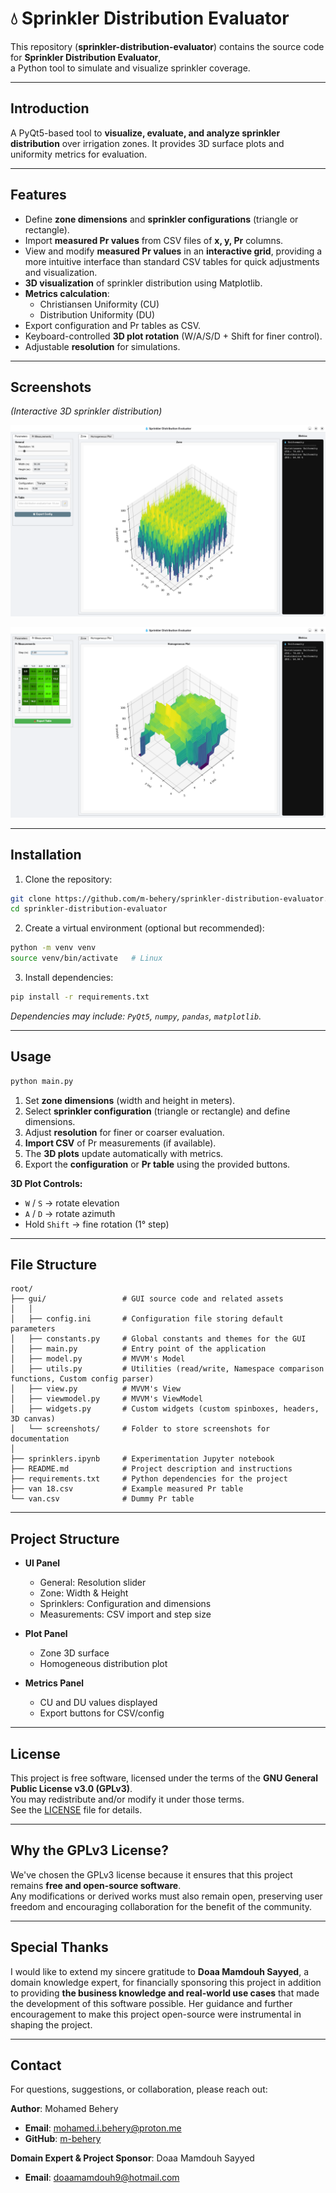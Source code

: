 # 💧 Sprinkler Distribution Evaluator

This repository (**sprinkler-distribution-evaluator**) contains the source code for **Sprinkler Distribution Evaluator**,  
a Python tool to simulate and visualize sprinkler coverage.

---

## Introduction

A PyQt5-based tool to **visualize, evaluate, and analyze sprinkler distribution** over irrigation zones. It provides 3D surface plots and uniformity metrics for evaluation.

---

## Features

- Define **zone dimensions** and **sprinkler configurations** (triangle or rectangle).
- Import **measured Pr values** from CSV files of **x, y, Pr** columns.
- View and modify **measured Pr values** in an **interactive grid**, providing a more intuitive interface than standard CSV tables for quick adjustments and visualization.
- **3D visualization** of sprinkler distribution using Matplotlib.
- **Metrics calculation**:
  - Christiansen Uniformity (CU)
  - Distribution Uniformity (DU)
- Export configuration and Pr tables as CSV.
- Keyboard-controlled **3D plot rotation** (W/A/S/D + Shift for finer control).
- Adjustable **resolution** for simulations.

---

## Screenshots

*(Interactive 3D sprinkler distribution)*

![Screenshot](https://github.com/m-behery/sprinkler-distribution-evaluator/blob/main/gui/screenshots/screenshot_a.png)

![Screenshot](https://github.com/m-behery/sprinkler-distribution-evaluator/blob/main/gui/screenshots/screenshot_b.png)

---

## Installation

1. Clone the repository:

```bash
git clone https://github.com/m-behery/sprinkler-distribution-evaluator.git
cd sprinkler-distribution-evaluator
````

2. Create a virtual environment (optional but recommended):

```bash
python -m venv venv
source venv/bin/activate   # Linux
```

3. Install dependencies:

```bash
pip install -r requirements.txt
```

*Dependencies may include: `PyQt5`, `numpy`, `pandas`, `matplotlib`.*

---

## Usage

```bash
python main.py
```

1. Set **zone dimensions** (width and height in meters).
2. Select **sprinkler configuration** (triangle or rectangle) and define dimensions.
3. Adjust **resolution** for finer or coarser evaluation.
4. **Import CSV** of Pr measurements (if available).
5. The **3D plots** update automatically with metrics.
6. Export the **configuration** or **Pr table** using the provided buttons.

**3D Plot Controls:**

* `W` / `S` → rotate elevation
* `A` / `D` → rotate azimuth
* Hold `Shift` → fine rotation (1° step)

---

## File Structure

```
root/
├── gui/                 # GUI source code and related assets
│   │
│   ├── config.ini       # Configuration file storing default parameters
│   ├── constants.py     # Global constants and themes for the GUI
│   ├── main.py          # Entry point of the application
│   ├── model.py         # MVVM's Model
│   ├── utils.py         # Utilities (read/write, Namespace comparison functions, Custom config parser)
│   ├── view.py          # MVVM's View
│   ├── viewmodel.py     # MVVM's ViewModel
│   ├── widgets.py       # Custom widgets (custom spinboxes, headers, 3D canvas)
│   └── screenshots/     # Folder to store screenshots for documentation
│
├── sprinklers.ipynb     # Experimentation Jupyter notebook
├── README.md            # Project description and instructions
├── requirements.txt     # Python dependencies for the project
├── van 18.csv           # Example measured Pr table
└── van.csv              # Dummy Pr table
```
---

## Project Structure

* **UI Panel**

  * General: Resolution slider
  * Zone: Width & Height
  * Sprinklers: Configuration and dimensions
  * Measurements: CSV import and step size
* **Plot Panel**

  * Zone 3D surface
  * Homogeneous distribution plot
* **Metrics Panel**

  * CU and DU values displayed
  * Export buttons for CSV/config

---

## License

This project is free software, licensed under the terms of the **GNU General Public License v3.0 (GPLv3)**.  
You may redistribute and/or modify it under those terms.  
See the [LICENSE](https://github.com/m-behery/sprinkler-distribution-evaluator/blob/main/LICENSE) file for details.

---

## Why the GPLv3 License?

We've chosen the GPLv3 license because it ensures that this project remains **free and open-source software**.  
Any modifications or derived works must also remain open, preserving user freedom and encouraging collaboration for the benefit of the community.

---

## Special Thanks

I would like to extend my sincere gratitude to **Doaa Mamdouh Sayyed**, a domain knowledge expert, for financially sponsoring this project in addition to providing **the business knowledge and real-world use cases** that made the development of this software possible. Her guidance and further encouragement to make this project open-source were instrumental in shaping the project.

---

## Contact

For questions, suggestions, or collaboration, please reach out:

**Author**: Mohamed Behery  
- **Email**: [mohamed.i.behery@proton.me](mailto:mohamed.i.behery@proton.me)  
- **GitHub**: [m-behery](https://github.com/m-behery)

**Domain Expert & Project Sponsor**: Doaa Mamdouh Sayyed
- **Email**: [doaamamdouh9@hotmail.com](mailto:doaamamdouh9@hotmail.com)  
